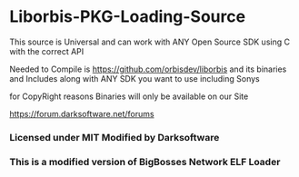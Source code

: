# Liborbis-PKG-Loading-Source

This source is Universal and can work with ANY Open Source SDK using C with the correct API









Needed to Compile is https://github.com/orbisdev/liborbis and its binaries and Includes along with ANY SDK you want to use including Sonys


for CopyRight reasons Binaries will only be available on our Site 

https://forum.darksoftware.net/forums
### Licensed under MIT Modified by Darksoftware
### This is a modified version of BigBosses Network ELF Loader

